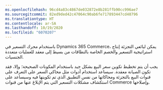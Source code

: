 ```yaml
---
ms.openlocfilehash: 96cd4a83c4867de032872e8b281ffb90cc996ae7
ms.sourcegitcommit: 82ed9ded42c47064c90ab6fe717893447cd48796
ms.translationtype: HT
ms.contentlocale: ar-SA
ms.lasthandoff: 10/19/2020
ms.locfileid: "6070207"
---
```

باستخدام محرك التسعير في Dynamics 365 Commerce، يمكن لبائعي التجزئة إنتاج استراتيجية التسعير والخصم الخاصة بالنطاقات من بسيط إلى معقد للعمليات متعددة الجنسيات. 

يجب أن يتم تخطيط تكوين سعر البيع بشكل جيد باستخدام المكونات الصحيحة؛ وإلا، فقد تكون الصيانة معقدة. سيساعد استخدام أدوات مثل محاكي السعر على التعرف على قنوات البيع بالتجزئة ومحاكاتها من نفس التطبيق الذي تم تكوينها فيه وسيساعد على استكشاف مشكلات التسعير التي يتم الإبلاغ عنها من قنوات Commerce وإصلاحها. 

